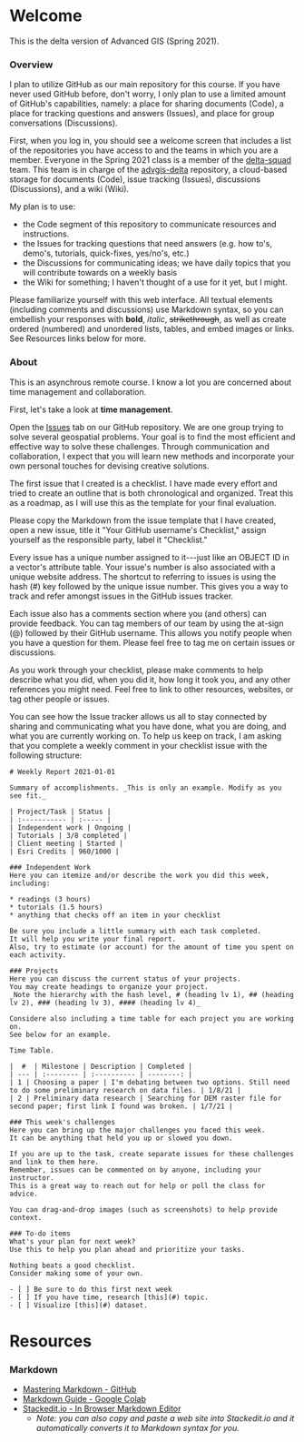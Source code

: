 # Welcome
This is the delta version of Advanced GIS (Spring 2021).

### Overview
I plan to utilize GitHub as our main repository for this course. 
If you have never used GitHub before, don't worry, I only plan to use a limited amount of GitHub's capabilities, namely: a place for sharing documents (Code), a place for tracking questions and answers (Issues), and place for group conversations (Discussions).

First, when you log in, you should see a welcome screen that includes a list of the repositories you have access to and the teams in which you are a member.
Everyone in the Spring 2021 class is a member of the [delta-squad](https://github.com/orgs/cga-wm/teams/delta-squad) team.
This team is in charge of the [advgis-delta](https://github.com/cga-wm/advgis-delta) repository, a cloud-based storage for documents (Code), issue tracking (Issues), discussions (Discussions), and a wiki (Wiki).

My plan is to use: 

* the Code segment of this repository to communicate resources and instructions.
* the Issues for tracking questions that need answers (e.g. how to's, demo's, tutorials, quick-fixes, yes/no's, etc.)
* the Discussions for communicating ideas; we have daily topics that you will contribute towards on a weekly basis
* the Wiki for something; I haven't thought of a use for it yet, but I might.

Please familiarize yourself with this web interface.
All textual elements (including comments and discussions) use Markdown syntax, so you can embellish your responses with **bold**, *italic*, ~~strikethrough~~, as well as create ordered (numbered) and unordered lists, tables, and embed images or links.
See Resources links below for more.

### About
This is an asynchrous remote course.
I know a lot you are concerned about time management and collaboration.

First, let's take a look at **time management**.

Open the [Issues](https://github.com/cga-wm/advgis-delta/issues) tab on our GitHub repository.
We are one group trying to solve several geospatial problems. 
Your goal is to find the most efficient and effective way to solve these challenges.
Through communication and collaboration, I expect that you will learn new methods and incorporate your own personal touches for devising creative solutions.

The first issue that I created is a checklist.
I have made every effort and tried to create an outline that is both chronological and organized. 
Treat this as a roadmap, as I will use this as the template for your final evaluation.

Please copy the Markdown from the issue template that I have created, open a new issue, title it "Your GitHub username's Checklist," assign yourself as the responsible party, label it "Checklist."

Every issue has a unique number assigned to it---just like an OBJECT ID in a vector's attribute table.
Your issue's number is also associated with a unique website address.
The shortcut to referring to issues is using the hash (#) key followed by the unique issue number.
This gives you a way to track and refer amongst issues in the GitHub issues tracker.

Each issue also has a comments section where you (and others) can provide feedback.
You can tag members of our team by using the at-sign (@) followed by their GitHub username.
This allows you notify people when you have a question for them.
Please feel free to tag me on certain issues or discussions.

As you work through your checklist, please make comments to help describe what you did, when you did it, how long it took you, and any other references you might need.
Feel free to link to other resources, websites, or tag other people or issues.

You can see how the Issue tracker allows us all to stay connected by sharing and communicating what you have done, what you are doing, and what you are currently working on.
To help us keep on track, I am asking that you complete a weekly comment in your checklist issue with the following structure:

```
# Weekly Report 2021-01-01

Summary of accomplishments. _This is only an example. Modify as you see fit._

| Project/Task | Status |
| :----------- | :----- |
| Independent work | Ongoing |
| Tutorials | 3/8 completed |
| Client meeting | Started |
| Esri Credits | 960/1000 |

### Independent Work
Here you can itemize and/or describe the work you did this week, including:

* readings (3 hours)
* tutorials (1.5 hours)
* anything that checks off an item in your checklist

Be sure you include a little summary with each task completed.
It will help you write your final report.
Also, try to estimate (or account) for the amount of time you spent on each activity.

### Projects
Here you can discuss the current status of your projects.
You may create headings to organize your project. 
_Note the hierarchy with the hash level, # (heading lv 1), ## (heading lv 2), ### (heading lv 3), #### (heading lv 4)_

Considere also including a time table for each project you are working on.
See below for an example.

Time Table.

|  #  | Milestone | Description | Completed |
| --- | :-------- | :---------- | --------: |
| 1 | Choosing a paper | I'm debating between two options. Still need to do some preliminary research on data files. | 1/8/21 |
| 2 | Preliminary data research | Searching for DEM raster file for second paper; first link I found was broken. | 1/7/21 |

### This week's challenges
Here you can bring up the major challenges you faced this week. 
It can be anything that held you up or slowed you down.

If you are up to the task, create separate issues for these challenges and link to them here.
Remember, issues can be commented on by anyone, including your instructor.
This is a great way to reach out for help or poll the class for advice.

You can drag-and-drop images (such as screenshots) to help provide context.

### To-do items
What's your plan for next week? 
Use this to help you plan ahead and prioritize your tasks.

Nothing beats a good checklist.
Consider making some of your own.

- [ ] Be sure to do this first next week
- [ ] If you have time, research [this](#) topic.
- [ ] Visualize [this](#) dataset.

```

# Resources 

### Markdown
* [Mastering Markdown - GitHub](https://guides.github.com/features/mastering-markdown/)
* [Markdown Guide - Google Colab](https://colab.research.google.com/notebooks/markdown_guide.ipynb)
* [Stackedit.io - In Browser Markdown Editor](https://stackedit.io/)
    - _Note: you can also copy and paste a web site into Stackedit.io and it automatically converts it to Markdown syntax for you._
